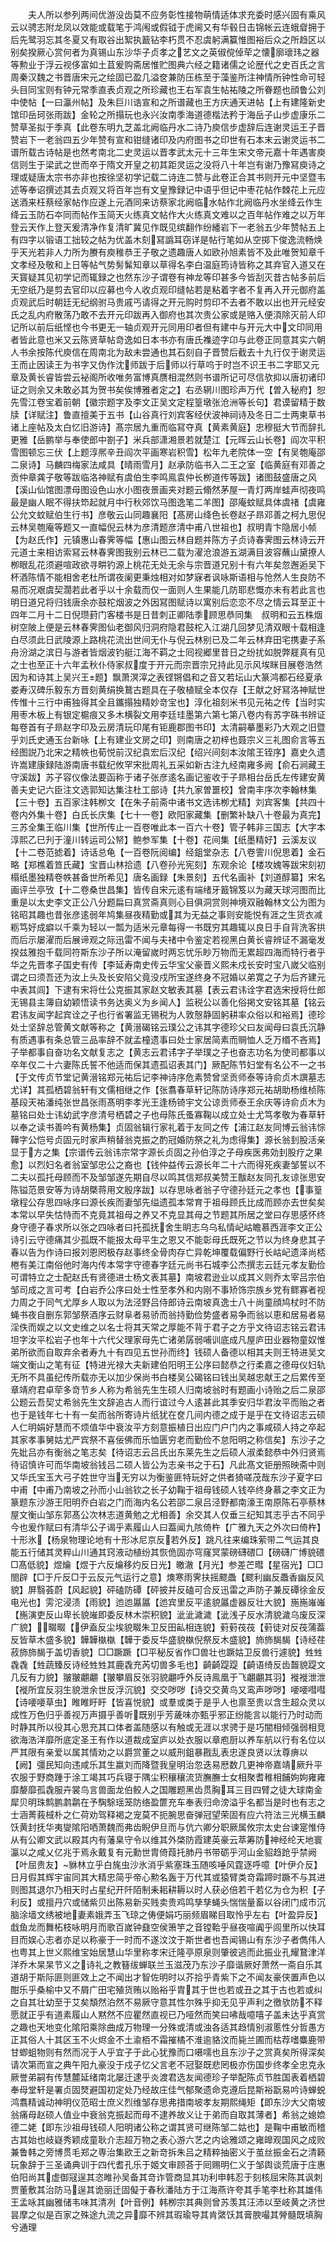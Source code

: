 <!-- { "loadSidebar": true } -->
　　夫人所以参列两间优游没齿莫不应务彰性接物萌情适体求充委时感兴固有乘风云以骋志附龙凤以效能或载笔于鸿闱或假钺于虎阃又有华毂日击锦帐云连蛾睂拥于后先鹭羽忘其冬夏又有取谷出絮执籖钻李朽贯不忍虞躬满籯惟图裕后众之所趋区以别矣揆厥心赏何者为真锡山东沙华子贞孝之艺文之英俶傥倬荦之懐廓瓌玮之器等勲业于浮云视侈富如土苴爰购斋居惟贮图典六经之籍诸儒之论歴代之史百氏之言周秦汉魏之书晋唐宋元之绘固已盈几溢奁兼防压栋至于藻鉴所注神情所钟性命可轻头目同宝则有钟元常季直表贞观之所珍藏也王右军袁生帖祐陵之所眷题也顔鲁公刘中使帖【一曰瀛州帖】及朱巨川诰宣和之所谱藏也王方庆通天进帖【上有建隆新史馆印岳珂张雨跋】金轮之所搨玩也永兴汝南季海道德楷法矜于海岳子山步虚康乐二赞草圣拟于季真【此卷东明九芝盖北阙临丹水二诗乃庾信步虚辞后连谢灵运王子晋赞岩下一老翁四五少年赞有宣和钳缝诸印及内府图书之印世有石本末云谢灵运书二谱所载古诗帖是也然考南北二史灵运以晋孝武太元十三年生宋文帝元嘉十年遇害庾信则生于梁武之世而卒于隋文开皇之初其距灵运之没将八十年岂有谢乃豫冩庾诗之理或疑唐太宗书亦非也按徐坚初学记载二诗连二赞与此卷正合其书则开元中坚暨韦述等奉诏撰述其去贞观又将百年岂有文皇豫録记中语乎但记中枣花帖作棘花上元应送酒来枉蔡经家帖作应遂上元酒同来访蔡家北阙临水帖作北阙临丹水坐绛云作生绛云玉防石夲同而帖作玉简天火练真文帖作大火练真文难以之百年帖作难之以万年登云天作上登天爰清净作复清旷冀见作既见缤翻作纷繙岩下一老翁五少年赞帖五上有四字以锻语工拙较之帖为优盖木刻冩譌耳窃详是帖行笔如从空掷下俊逸流畅焕乎天光若非人力所为賸有庾稚恭王子敬之遗趣唐人如欧孙旭素皆不及此唯贺知章千文孝经及敬和上日等帖气势髣髴知章以草得名李白温庭筠诗皆称之其弃官入道又在天寳疑其见初学记而辄録之也然东沙子谓卷有神龙等印甚多今皆刮灭昔古帖多前后无空纸乃是剪去官印以应募也今人收贞观印缝帖若是粘着字者不复再入开元御府盖贞观武后时朝廷无纪纲驸马贵戚丐请得之开元购时剪印不去者不敢以出也开元经安氏之乱内府散荡乃敢不去开元印跋再入御府也其次贵公家或是赂入便湏除灭前人印记所以前后纸悭也今书更无一轴贞观开元同用印者但有建中与开元大中文印同用者皆此意也米又云陈贤草帖竒逸如日本书亦有唐氏襍迹字卬与此卷正同意其实六朝人书余按陈代庾信在周南北为敌未尝通也其石刻自子晋赞后截去十九行仅于谢灵运王而止因读王为书字又伪作沈师跋于后师以行草呜于时岂不识王书二字耶又元章及黄长睿皆尝云袐阁所收唯务富博真赝相混然则书谱所记可尽信欤抑以唐初诸印证之则余又未敢必其为贺书矣俟博雅者定之】右丞辋川图珍声万代【曽入秘府】恕先雪江卷宝着前朝【徽宗题字及李文正吴文定程篁墩张沧洲等长句】君谟留精于数牍【详赋注】鲁直擅美于五书【山谷真行刘宾客经伏波神祠诗及冬日二士两柬草书诸上座帖及太白忆旧游诗】髙宗居九重而临冩夺真【黄素黄庭】忠穆挺大节而辞扎更雅【岳鹏举与奉使郎中劄子】米兵部潇湘景若就楚江【元晖云山长卷】阎次平积雪图顿忘三伏【上题淳熈辛丑阎次平画寒岩积雪】松年九老院体一空【有吴匏庵邵二泉诗】马麟四梅家法咸具【晴雨雪月】赵承防临书入二王之室【临黄庭有邓善之贡仲章龚子敬等跋临洛神赋有虞伯生李鸣鳯袁仲长栁道传等跋】诸图鼓盛唐之风【溪山仙馆图漂母图设色山水小图夜景画夹对题云翛然茅屋一青灯两岸蛙声彻夜鸣最是幽人眠不得扶笻起就月中行秋郊饮马图逸笔二羊图】邵庵蚊赋具体虞禇【虞雍公允文蚊赋伯生行书】彦敬云山同趣襄阳【髙房山绛色长卷赵子昻邓善之柯九思倪云林吴匏庵等题又一直幅倪云林为彦清题彦清中甫八世祖也】叔明青卞隐居小帧【为赵氏作】元镇惠山春霁等幅【惠山图云林自题并陈方子贞诗春霁图云林诗云开元道士来相访索冩云林春霁图我别云林已二载为濯沧浪游五湖满目波容蘸山黛撩人栁眼乱花须避喧政欲寻畊钓源上桃花无处无余与宗晋道兄别十有六年矣忽邂逅吴下杯酒陈情不能相舍老杜所谓夜阑更秉烛相对如梦寐者讽咏斯语相与怆然人生良防不易而况艰虞契濶若此者乎以十余载而仅一面则人生果能几防耶悲慨亦未有若此言也明日道兄将归钱唐余亦鼓柁烟波之外因冩图赋诗以寓别后恋恋不尽之情云耳至正十四年二月十二日倪瓒葑门客楼书是日昔刺正卿陆季顾思恭同集　叔明和云五株烟树空陂上便是云林春霁图仙老御风归洞府隐君鼓柁入江湖几回梦见清双眼十载相逢白尽须此日武陵源上路桃花流出世间无仆与倪云林别已及二年云林弃田宅携妻子系舟汾湖之滨日与游者皆烟波钓艇江海不羁之士囘视郷里昔日之纷扰如脱弊屣真有见之士也至正十六年孟秋仆侍家叔度于开元而宗晋宗兄持此见示风埃眯目展卷浩然因为和诗其上吴兴王题】飘萧溟滓之表铿锵倡和之音又若坛山大篆鸿都石经夏承娄寿汉碑乐毅东方晋刻黄绢换鵞古题具在子敬植赋全本仅存【王献之好冩洛神赋世传惟十三行中甫独得其全且鑴搨独精妙竒宝也】淳化祖刻米书见元祐之传【当时实用枣木板上有银定槴痕又多木横裂文用李廷珪墨第六第七第八卷内有苏字硃书辨证每卷首有子昻赵字印及云房清玩印尾有钜鹿郡图书印】太清嗣摹墨彩乃大观之旧暨乎刘氏史通玉台新咏【上有建业文房之印】则南唐之初梓也聂宗义三礼图俞言等五经图説乃北宋之精帙也荀悦前汉纪袁宏后汉纪【绍兴间刻本汝隂王铚序】嘉史久遗许嵩建康録陆游南唐书载纪攸罕宋批周礼五采如新古注九经南雍多阙【俞石涧藏王守溪跋】苏子容仪像法要函称于诸子张彦逺名画记鉴收于子昻相台岳氏左传建安黄善夫史记六臣注文选郭知达集注杜工部诗【共九家曽噩校】曾南丰序次李翰林集【三十卷】五百家注韩栁文【在朱子前斋中诸书文选讳栁尤精】刘宾客集【共四十卷内外集十卷】白氏长庆集【七十一卷】欧阳家藏集【删繁补缺八十卷最为真完】三苏全集王临川集【世所传止一百卷唯此本一百六十卷】管子韩非三国志【大字本淳熙乙巳刋于潼川转运司公帑】鲍参军集【十卷】花间集【纸墨精好】云溪友议【十二卷范摅着】诗话总龟【一百卷阮阅编】经鉏堂杂志【八卷霅川倪思着】金石略【郑樵着笪氏藏】宝晋山林拾遗【八卷孙光宪刻】东观余论【楼攻媿等跋宋刻初榻纸墨独精卷帙甚备世所希见】唐名画録【朱景刻】五代名画补【刘道醇纂】宋名画评兰亭攷【十二卷桑世昌集】皆传自宋元逺有端绪牙籖锦笈以为藏天球河图而比重是以太史李文正公八分题扁曰真赏斋真则心目俱洞赏则神境双融翰林文公为图为铭昭其趣也昔张彦逺弱年鸠集昼夜精勤或其为无益之事则安能悦有涯之生货衣减粝笃好成癖以千乘为轻以一瓢为适米元章每得一书既穷其趣辄以良日手自背洗客拱而后示屡濯而后展谛观之际迅雷不闻与夫禇中令鉴定若视黑白黄长睿辨证不漏毫发揆兹雅抱千载同符斯东沙子所以淹留嵗时两忘忧乐眇万物而无累超四海而特行者乎华之先晋孝子国史有传【李延寿南史传云华宝父豪晋义熙未戍长安时宝八嵗父临别谓之曰须吾还为汝上头及长安陷父竟没戍所宝遂终身不冠婚以弟寛之子为后齐建元中表其闾】下逮有宋将仕公克振其家赵文敏表其墓【表云君讳诠字君选宋授将仕郎无锡县主簿自幼颖悟读书务达奥义为乡闻人】监税公以善化俗掲文安铭其墓【铭云君讳友闻字起宾诠之子也行省署监无锡税为人敦慤静固躬耕率众俗以和裕焉】德珍处士坚辞总管黄文献等称之【黄溍碣铭云璞公之讳其字德珍父曰友闻母曰袁氏沉静有质遇事有条总管三品率辞不就孟橦遗事曰处士家居简素而赒恤人乏万缗不吝焉】子举都事自奋功名文献复志之【黄志云君讳字子举璞之子也奋志功名为使司都事以卒年仅二十六妻陈氏誓不他适而保其遗孤诏表其门】厥配陈节妇堂有名公不一之书【于文传贞节堂记黄溍铭郑元祐后记李神诗序危素赞曾坚贡师泰等诗俞贞木譔墓志尤详】其孤栖碧翁轩有文儒相继之作【张翥春草轩记陈防诗序郑元祐胡助杨维桢陈基段天祐潘纯张世昌张雨髙明李孝光王逢杨锜宇文公谅贡师泰王余庆等诗俞贞木为墓铭曰处士讳幼武字彦清号栖碧之子也母陈氏蚤寡鞠以成立处士尤笃孝敬为春草轩以奉之读书善吟有黄杨集】贞固翁辑行家礼着于友同之传【浦江赵友同博云翁讳悰鞾字公恺号贞固元时家声稍替翁克振之酌冠婚防祭之礼为虑得集】源长翁刲股活亲显于方之集【宗谱传云翁讳宗常字源长贞固之孙伯淳之子母疾医弗効刲股疗之果愈】以烈妇名者翁室邹忠公之裔也【钱仲益传云源长年二十六而得死疾妻邹誓以不二夫以孤托母顾而不及邹邹遂先期自尽以鸣其信郑叔美赞王黻赵友同孔友谅张思安陈镒范景安等为诗胡槩蒋用文殷序跋】以存思咏者翁子守德孙廷元之孝也【事篁墩程公存思四咏序曰源长疾而妻邹先缢遗孤本常育于祖母顾氏比成而顾亦去世矣矣本常以早失怙恃而不克竟其祖母之养又不克显其母之节题其所居之堂曰存思感怀终身守德子春求所以张之四咏者曰托孤抚舍生眀志乌乌私情屺岵瞻慕西涯李文正公诗引云守德痛其少孤既不能报太母平生之恩又不能彰母氏既死之节以为终身悲其子春以告为作诗曰报刘恩罔极存赵事终全骨肉存亡异乾坤覆载偏野行长岵屺遗泽尚桮棬有美江南俗他时海内传本常字守德春字廷元尚书石城李公杰撰志云廷元孝友勤俭可谓特立之士配赵氏有贤德进士杨文表其墓】南坡君逊业以成其义则乔太宰吕宗伯邹司成之言可考【白岩乔公序曰处士性至孝外和内刚不事矫饰宗族乡党有鳏寡者视力周之于同气尤厚乡人取以为法泾野吕侍郎诗云南坡真逸士八十尚童顔鸠杖时不防蝇书夜自删东郭邹祭酒序云财阜者易骄而翁持勤俭势盛者易争而翁以恵和居易者易淫佚而娱之以文史维之以名士将其天常之厚能不背于君子之方乎文待诏志铭云君讳坦字汝平松岩子也年十六代父理家母先亡诸弟孱弱哺训底成凡屋庐田业器物童奴惟弟所欲而自取弃余者寿九十有四见五世孙而终】钱硕人备德以相其夫则王特进吴文端文衡山之笔有征【特进光禄大夫新建伯阳明王公序曰懿恭之行柔嘉之德母仪妇轨无所不具虽纪传所载亦无以加少保尚书白楼吴公碣铭曰钱出吴越忠献王之后累传至章靖府君卓荦多竒节乡人称为希翁先生生硕人归南坡翁时有题画小诗贻之后二泉邵公题云吾契丈希翁先生文辞追古人而行谊过今人逺甚此其季安归华君汝平而贻之者也于是钱年七十有一矣而翁所寄诗片纸犹在奁几间内德之成于是乎在文待诏志云硕人仁明娟好慧而不烦值华中衰汝平方刻意振植日出应门户门内之事咸硕人持之卒起其家孝事舅姑尤严宾祭不喜佞佛而乐恤匮穷老而勤俭不怠阳明之称信矣】东沙子之先妣吕亦有衡翁之笔志矣【待诏志云吕氏出东莱先生之后硕人淑柔懿恭中外归贤焉待诏慎许可而华南坡翁钱吕二硕人皆公为志亲书之于石】凡此髙文钜册照映斋中则又华氏宝玉大弓子姓世守当无穷以为衡鉴匪特玩好之供者猗嗟茂哉东沙子夏字曰中甫【中甫乃南坡之孙而小山翁钦之长子幼鞠于祖母钱硕人钱卒终身慕之李文正为篆题东沙游王阳明乔白岩之门而海内名公若邵二泉吕泾野都南濠王南原陈石亭蔡林屋文衡山邹东郭髙公次林志道黄勉之尤相善】余交其人仅垂三纪知其志乎古不同乎今也爰作赋曰有清华公子谒乎素履山人曰葢闻九陔倚杵【广雅九天之外次曰倚杵】十形氷【杨泉物理论地有十形冰尼京反若外反】跳凡往来编珠萦带二气运其良能五行储其灵粹山川通其窍液动植纷其恢佹固亦穹窿冥蒙磅礴碨□【磅礴广博貌碨□髙低貌】煜爚【煜于六反爚移灼反日光】皦澈【月光】参差芒暳【星宿光】□□閤辟【□于斤反□于云反元气运行之意】燠寒雨霁扶摇飂飍【飂利幽反飍香幽反风貌】屏翳荟蔚【风起貌】砰磕防磹【砰披并反磕可合反迅雷之声防子兼反磹徐金反电光也】雱沱浸渍【雨貌】迆迆屭屭【迆宾里反平逺貌屭虚器反壮大貌】崺崺嶉嶉【崺演吏反山卑长貌嶉即委反林木崇积貌】泚泚濊濊【泚浅子反水清貌濊乌废反深广貌】畷畷【伊盍反尘埃貌畷朱卫反田畆相连貌】薱薱茷茷【薱徒对反茷蒲葢反皆草木盛多貌】韡韡槸槸【韡于委反华盛貌槸倪祭反木盛貌】斾斾馤馤【诗经荏菽斾斾馤于盖切香貌】□□蹶蹶【□平秘反省作□兽壮也蹶姑卫反兽行遽貌】甡甡毳毳【甡蔬臻反诗经甡甡其鹿毳充芮切兽多毛也】齮齮踶踶【齮语绮反齿齧貌踶文几反有力貌】翍翍翽翽【翍攀眉反张羽貌翽呼外反诗鳯凰于飞翽翽其羽】褷褷泄泄【褷所宜反羽生貌泄余世反浮沉貌】交交哕哕【诗交交黄鸟又鸾声哕哕】喓喓嘒嘒【诗喓喓草虫】睢睢盱盱【皆喜悦貌】或羣或类于是乎人也禀至贵以含生超众灵以成性万色归乎善视万声摄乎善听既别乎芳薉味亦甄乎邪正纷能言以能行乃时动而时静其所以役其心思充其口体者盖随感以有触或无涯以求骋于是巧闇相倾强弱相竞欲海浩洋靡所底定圣王有作以道裁成室庐以处衣服以章庖厨以养车航以行有名位以严其限有亲爱以属其情劝之以爵赏董之以威刑鉏暴戡乱表忠遂良贤以汰尊痹以【阙】彊民知向违咸乐其生嬴刘而降暨我皇明治忽迭易厯数几更神帝嘉靖厥升平农服于野商踵于涂工竭其巧兵寝于隅尘积穰穰流货膴膴士女相聚耆稚相餔姁姁雍雍靡嫠靡孤毳服卉裳鸟言兽面龙伯鲛人之国雕题黑齿贯胸耳三目四臂之徒大球南金犀贝明珠鹪鹏鹔鹴在予騊駼瑶笼防络盈篚充车奉表归命滂溢乎名都当是时也有志之士涵菁莪棫朴之仁荷劝驾释褐之宠莫不扼腕思奋弹冠望荣固有应六符法三光横玉麟饫黄封抚华夷燮隂阳哂萧魏而弗齿睨伊旦而与伉六卿分职厥属攸宗太史台谏寔惟侍从有公卿文武以殿其内有藩臬守令以维其外棨防霞建英豪云萃筹防神经纶天地寰瀛以之咸乂亿兆于焉永戴复有元勳世胄倚葭托肺丹书带砺乎河山金貂趋跄乎禁阙【叶屈贵友】貅林立乎白旄虫沙氷消乎紫塞珠玉随咳唾风霆逐呼噫【叶伊介反】日月假其辉宇宙同其大精忠简乎帝心勲名轰于万代其或猿臂类竒霜蹄时蹶不与其进则图其退尔乃相天时占星纪开阡陌制耒耜耕耨以时人获必倍若千若亿为仓为积【子利反】或擅丹穴或储紫贝出陈易新买贱卖贵鸡鸣孳孳蝇头惴惴量畜以谷闭门成市沉脑涂墙文绣被地妻素娥弄玉飞琼之俦便娟巧丽频眉睇目取怜乎左右【叶盈异反】戱鱼龙而舞柘枝咏明月而歌百嵗钟鼗空侯箫竽之音镗鞈乎昼夜喧阗乎闾里所以快耳目而娱心志者亦足以称豪于一时而不遂汶汶于斯世者也吾闻锡山有东沙子者儁伟人也粤其上世义熙维宝始居慧山华里称孝宋迁隆亭原泉则肇彼逃而此振业孔耀鵞津洋洋乔木杲杲节义之诗礼之教簮绂蝉联兰玉滋茂乃东沙子靡谐厥好萧然一斋自乐其道胡于斯际匪则匪效上之不闻出才智佐明时以芥拾乎青紫下之不闻友豪侠置声色以酣乐乎桑榆中又不屑广田宅殖货贿以贻裕乎胄其于世也若或丑之其于古也若或纠之自其壮幼至于艾矣頽然泊然不易厥守意其性尔殊乎抑无见乎声利之徼欤防不释愿就正乎有道素履山人黙然不应瞿然直视已乃哑然而笑曰咈哉噫嘻子盖未达乎真赏之趣也天地变化隂阳乘除曲成万物理一分殊或清或浊各适其趋情别淑慝性分哲愚方正其俗人十其区玉不火烬金不土渝栢不霜摧橘不淮逾貉汶而毙兰圃而枯荐嗜麋鹿带甘蝍蛆物则有然而况于人乎宜子于此心犹豫而口嗫嚅也且东沙子之赏真矣所得深矣请次第而宣之典午阳九豪没于戍子忆父言老不冠娶既悲罔极亦伤国步终孝全忠克永厥誉弟嗣有传慧麓延绪南北屡迁逮乎炎渡君选友闻德珍子举配陈贞节胜国表着栖碧奉母堂轩是署贞固燹避国初定处乃经故庄佳气郁聚遗命克遵后昆斯裕翫易吟诗蝉蜕鸿翥精诚动神明仪范昭士庶义烈维邹存思弗措南坡孝友期熙绳矩【即东沙大父南坡翁痛母赵硕人值业中衰翁克振起而母不逮养故义让于弟而自取其薄者】希翁之媳嫓德二姥【即东沙祖母钱硕人阳明诸公称之谓其贤可继陈邹二姑也】是鞠中甫敏而稽古其始也岐嶷秀颖成童耿介志超万物之表心游六艺之内谂雅颂之雍皥观国风之成败兼鲁韩之旁博贯毛郑之専治集欧王之新竒拆朱吕之精粹抽密义于茧丝振金石之清籁玩象辞于三圣诵典训于四代耆孔乐于姬文审顾荅于囘赐明仁义于邹舆谈荒唐于庄惠伯阳尚其虚御冦逞其恣睢孙吴备其竒诈管商显其功利申韩忍于刻核屈宋陈其讽刺贾董敷其治防马逞其诡丽迁固儗于春秋潘陆方于江海燕许夸其手笔李杜称其雄伟王孟咏其幽雅储韦味其清冽【叶音例】韩栁宗其典则曾苏羡其汪沛以至岐黄之济世昙摩之似是百家之殊途九流之异靡不辨其瑕瑜导其肯綮饫其膏腴嘬其膋髓既填胸兮通理
